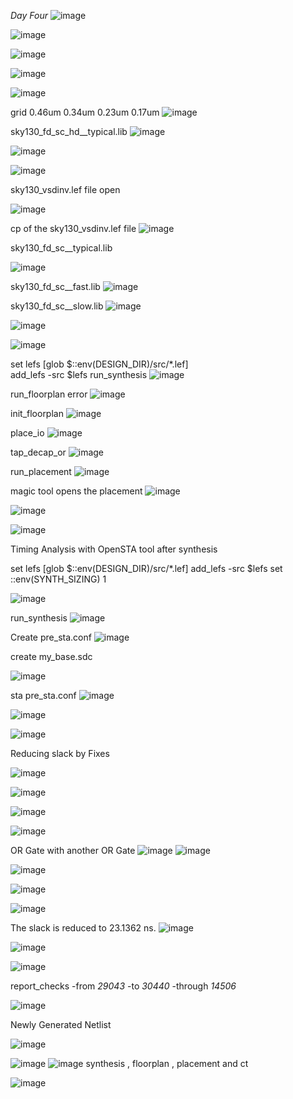 *Day Four*
![image](https://github.com/piyushk246/Digital_VLSI_SoC_Design_And_Planning/assets/65733681/7573013d-c7b1-4568-9a6d-91ffa20138f9)

![image](https://github.com/piyushk246/Digital_VLSI_SoC_Design_And_Planning/assets/65733681/047b8cc8-83dd-42a7-a491-951ed36a745d)

![image](https://github.com/piyushk246/Digital_VLSI_SoC_Design_And_Planning/assets/65733681/028b2b00-fde5-444b-bdb4-d181d619755f)

![image](https://github.com/piyushk246/Digital_VLSI_SoC_Design_And_Planning/assets/65733681/081d6c5f-12ec-464a-8e52-487de025fc71)

![image](https://github.com/piyushk246/Digital_VLSI_SoC_Design_And_Planning/assets/65733681/1dcbd1fb-c037-4e97-85a7-40dc3c5e186f)

grid 0.46um 0.34um 0.23um 0.17um
![image](https://github.com/piyushk246/Digital_VLSI_SoC_Design_And_Planning/assets/65733681/bbd5dfb9-4311-4f9d-a4c3-c151d77a130f)

sky130_fd_sc_hd__typical.lib
![image](https://github.com/piyushk246/Digital_VLSI_SoC_Design_And_Planning/assets/65733681/b1a5d6d9-a928-4489-9244-c79b7d8a5604)

![image](https://github.com/piyushk246/Digital_VLSI_SoC_Design_And_Planning/assets/65733681/7e0efaa3-8ec6-4ef4-bdc2-0570d4def3de)

![image](https://github.com/piyushk246/Digital_VLSI_SoC_Design_And_Planning/assets/65733681/e02d6c9f-80fa-4b45-9e8a-4f5f7eadd066)

sky130_vsdinv.lef file open

![image](https://github.com/piyushk246/Digital_VLSI_SoC_Design_And_Planning/assets/65733681/b13d00c1-cc72-4799-8975-e48c2af2f106)


cp of the sky130_vsdinv.lef file 
![image](https://github.com/piyushk246/Digital_VLSI_SoC_Design_And_Planning/assets/65733681/74b8b3c1-fc89-4e43-8683-46f2844327f7)

sky130_fd_sc__typical.lib

![image](https://github.com/piyushk246/Digital_VLSI_SoC_Design_And_Planning/assets/65733681/58718723-d0c9-40bb-bac9-52ef7551b224)

sky130_fd_sc__fast.lib
![image](https://github.com/piyushk246/Digital_VLSI_SoC_Design_And_Planning/assets/65733681/6ca6d28c-49cd-42f7-a24e-163c3e959dc6)

sky130_fd_sc__slow.lib
![image](https://github.com/piyushk246/Digital_VLSI_SoC_Design_And_Planning/assets/65733681/0fc0928f-c9c4-4339-98e7-62b1d871da0d)


![image](https://github.com/piyushk246/Digital_VLSI_SoC_Design_And_Planning/assets/65733681/da95b75c-226f-4c3f-b8b9-0917f4cd4425)

![image](https://github.com/piyushk246/Digital_VLSI_SoC_Design_And_Planning/assets/65733681/d06bf511-d193-4fd3-9f79-5953835568ab)

set lefs [glob $::env(DESIGN_DIR)/src/*.lef]      
add_lefs -src $lefs
  run_synthesis
![image](https://github.com/piyushk246/Digital_VLSI_SoC_Design_And_Planning/assets/65733681/f753790d-097e-4551-b484-b9ec9c212c00)

run_floorplan error
![image](https://github.com/piyushk246/Digital_VLSI_SoC_Design_And_Planning/assets/65733681/a68fdcda-ff01-490d-b254-1f23a790e7b6)

  init_floorplan
  ![image](https://github.com/piyushk246/Digital_VLSI_SoC_Design_And_Planning/assets/65733681/8f596bd8-5d0e-4a74-b2e5-46af525656ae)

  place_io
  ![image](https://github.com/piyushk246/Digital_VLSI_SoC_Design_And_Planning/assets/65733681/a65b4ef9-447b-432d-847b-d60b0d9d01fe)

  tap_decap_or
    ![image](https://github.com/piyushk246/Digital_VLSI_SoC_Design_And_Planning/assets/65733681/b6badfc9-06b1-4f43-99f9-431bc21b9fa3)

run_placement
![image](https://github.com/piyushk246/Digital_VLSI_SoC_Design_And_Planning/assets/65733681/36880deb-61bb-4131-8ee3-e96e706e48fd)

magic tool opens the placement
![image](https://github.com/piyushk246/Digital_VLSI_SoC_Design_And_Planning/assets/65733681/02c72b06-cfec-4b43-a434-8c420f9d6da7)


![image](https://github.com/piyushk246/Digital_VLSI_SoC_Design_And_Planning/assets/65733681/da77af70-d6ce-4159-a882-49a400a1dc37)

![image](https://github.com/piyushk246/Digital_VLSI_SoC_Design_And_Planning/assets/65733681/cf0fb4c5-5c4c-44c4-bc20-6f07d212e47c)


Timing Analysis with OpenSTA tool after synthesis

set lefs [glob $::env(DESIGN_DIR)/src/*.lef] 
add_lefs -src $lefs 
set ::env(SYNTH_SIZING) 1 

![image](https://github.com/piyushk246/Digital_VLSI_SoC_Design_And_Planning/assets/65733681/9c0bcec8-0798-4ff9-8782-3206bdcd9be3)

run_synthesis
![image](https://github.com/piyushk246/Digital_VLSI_SoC_Design_And_Planning/assets/65733681/6405e219-826d-448b-a4ee-959dfe5176d1)

Create pre_sta.conf 
![image](https://github.com/piyushk246/Digital_VLSI_SoC_Design_And_Planning/assets/65733681/91c5251a-e3ea-48b7-84d7-a49670c62b11)

create my_base.sdc

![image](https://github.com/piyushk246/Digital_VLSI_SoC_Design_And_Planning/assets/65733681/5594aab5-d78a-40f0-85fb-77a8f7adef05)


sta pre_sta.conf
![image](https://github.com/piyushk246/Digital_VLSI_SoC_Design_And_Planning/assets/65733681/3c69d070-6d10-4f48-9e5f-fdd330a89048)

![image](https://github.com/piyushk246/Digital_VLSI_SoC_Design_And_Planning/assets/65733681/6e14020c-cf43-4acb-9ae9-1a1a956a816f)

![image](https://github.com/piyushk246/Digital_VLSI_SoC_Design_And_Planning/assets/65733681/843cd428-c645-4442-a358-2af37a008be9)

Reducing slack by Fixes

![image](https://github.com/piyushk246/Digital_VLSI_SoC_Design_And_Planning/assets/65733681/05b90720-3c70-4366-a363-5c5fb15b4c69)

![image](https://github.com/piyushk246/Digital_VLSI_SoC_Design_And_Planning/assets/65733681/c5c8b21b-1457-44ea-a3ab-e7c9a9379197)

![image](https://github.com/piyushk246/Digital_VLSI_SoC_Design_And_Planning/assets/65733681/0b6189da-cade-458a-976d-ee369a7f3d9e)

![image](https://github.com/piyushk246/Digital_VLSI_SoC_Design_And_Planning/assets/65733681/b7ffccf2-cd73-47d1-ab92-77ca1ee08c01)

OR Gate with another OR Gate
![image](https://github.com/piyushk246/Digital_VLSI_SoC_Design_And_Planning/assets/65733681/2ae922b2-9b97-4dbb-95ef-52b64359ac0b)
![image](https://github.com/piyushk246/Digital_VLSI_SoC_Design_And_Planning/assets/65733681/998960e2-9d56-4692-8293-c6b7ea17e1f1)

![image](https://github.com/piyushk246/Digital_VLSI_SoC_Design_And_Planning/assets/65733681/47826997-0b49-4e8b-af9e-fbe916e01358)

![image](https://github.com/piyushk246/Digital_VLSI_SoC_Design_And_Planning/assets/65733681/59928946-9311-4e19-806e-9f074007c679)

![image](https://github.com/piyushk246/Digital_VLSI_SoC_Design_And_Planning/assets/65733681/b1ca815f-ea33-4780-8088-4905f5f14575)

The slack is reduced to 23.1362 ns.
![image](https://github.com/piyushk246/Digital_VLSI_SoC_Design_And_Planning/assets/65733681/3e0cad89-20fc-4ded-9ffc-fe7ecd1a3115)

![image](https://github.com/piyushk246/Digital_VLSI_SoC_Design_And_Planning/assets/65733681/5e88d1a8-bf51-4994-ad58-3d967c789951)

![image](https://github.com/piyushk246/Digital_VLSI_SoC_Design_And_Planning/assets/65733681/d1268123-a19c-4ec3-bd08-e7b1576ffa36)

report_checks -from _29043_ -to _30440_ -through _14506_

![image](https://github.com/piyushk246/Digital_VLSI_SoC_Design_And_Planning/assets/65733681/ef2960af-5e0d-49e2-b83f-9d76ac265609)


Newly Generated Netlist

![image](https://github.com/piyushk246/Digital_VLSI_SoC_Design_And_Planning/assets/65733681/8ee51394-9d29-47b1-bb9a-2d13cb77f6ca)

![image](https://github.com/piyushk246/Digital_VLSI_SoC_Design_And_Planning/assets/65733681/fed35bc3-67c9-44c0-9b32-314e8188bcc1)
![image](https://github.com/piyushk246/Digital_VLSI_SoC_Design_And_Planning/assets/65733681/7fe48515-07dc-4e5b-8134-bc6b58083525)
synthesis , floorplan , placement and ct

![image](https://github.com/piyushk246/Digital_VLSI_SoC_Design_And_Planning/assets/65733681/5cbeee16-1537-4efb-a3cf-8abd6fd9952b)



